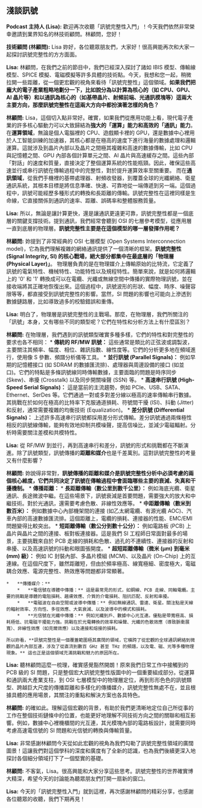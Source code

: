 淺談訊號
---

**Podcast 主持人 (Lisa):** 歡迎再次收聽「訊號完整性入門」！今天我們依然非常榮幸邀請到業界知名的林技術顧問。林顧問，您好！

**技術顧問 (林顧問):** Lisa 妳好，各位聽眾朋友們，大家好！很高興能再次和大家一起探討訊號完整性的方方面面。

**Lisa:** 林顧問，在我們之前的節目中，我們已經深入探討了諸如 IBIS 模型、傳輸線模型、SPICE 模擬、電磁模擬等許多具體的技術點。今天，我想和您一起，稍微拉開一些距離，從一個更宏觀的視角來看待「訊號完整性」這個領域。**如果我們把龐大的電子產業粗略地劃分一下，比如說分為以計算為核心的（如 CPU、GPU、AI 晶片等）和以通訊為核心的（如基帶晶片、射頻前端、光通訊模塊等）這兩大主要方向，那麼訊號完整性在這兩大方向中都扮演著怎樣的角色？**

**林顧問:** Lisa，這個切入點非常好。確實，如果我們從應用功能上看，現代電子產業的許多核心驅動力可以大致歸結為**強大的「運算」能力和高效的「通訊」能力**。
    在**運算領域**，無論是個人電腦裡的 CPU、遊戲顯卡裡的 GPU，還是數據中心裡用於人工智能訓練的加速器，其核心都是在極高的速度下進行海量的數據處理和邏輯運算。這就涉及到晶片內部以及晶片之間極其複雜和高速的數據傳輸，比如 CPU 與記憶體之間、GPU 內部各個計算單元之間、AI 晶片與高速緩存之間。這些內部「對話」的速度和質量，直接決定了整個運算系統的性能瓶頸。因此，確保這些高速並行或串行訊號在傳輸過程中的完整性，對於提升運算效率至關重要。
    而在**通訊領域**，從我們手機裡的基帶處理器、射頻收發器，到覆蓋全球的光纖網絡、衛星通訊系統，其根本目標是將信息準確、快速、可靠地從一端傳遞到另一端。這個過程中，訊號可能經歷多種形式的轉換和長距離的傳輸。訊號完整性在這裡同樣是生命線，它直接關係到通訊的速率、距離、誤碼率和整體服務質量。

**Lisa:** 所以，無論是讓計算更快，還是讓通訊更遠更可靠，訊號完整性都是一個底層的關鍵支撐技術。提到通訊，我們經常會聽到 OSI 的七層參考模型，從應用層一直到底層的物理層。**訊號完整性主要是在這個模型的哪一層發揮作用呢？**

**林顧問:** 妳提到了非常經典的 OSI 七層模型 (Open Systems Interconnection model)，它為我們理解複雜的網絡通訊提供了一個清晰的框架。**訊號完整性 (Signal Integrity, SI) 的核心戰場，絕大部分都集中在最底層的「物理層 (Physical Layer)」**。
    物理層負責的是在物理媒介上傳輸原始的比特流，它定義了訊號的電氣特性、機械特性、功能特性以及規程特性。簡單來說，就是如何將邏輯上的 '0' 和 '1' 轉換成可以在電纜、光纖或無線空間中傳播的實際物理訊號，並在接收端將其正確地恢復出來。這個過程中，訊號波形的形狀、幅度、時序、噪聲容限等等，都直接受到訊號完整性的影響。當然，SI 問題的影響也可能向上滲透到數據鏈路層，比如導致過多的校驗錯誤和重傳。

**Lisa:** 明白了，物理層是訊號完整性的主戰場。那麼，在物理層，我們所關注的「訊號」本身，又有哪些不同的類型呢？它們在特性和分析方法上有什麼區別？

**林顧問:** 在物理層，我們遇到的訊號類型確實多種多樣，它們的特性和對完整性的要求也各不相同：
    *   **傳統的 RF/MW 訊號：** 這些通常是類比的正弦波或調製波，主要關注其頻率、幅度、相位、雜訊指數、線性度等。它們的分析更多地在頻域進行，使用像 S 參數、頻譜分析儀等工具。
    *   **並行訊號 (Parallel Signals)：** 例如早期的記憶體接口 (如 SDRAM 的數據匯流排)、處理器與周邊設備的接口 (如並口)。它們的特點是多條訊號線同時傳輸數據，主要面臨的問題是時序同步 (Skew)、串擾 (Crosstalk) 以及同步開關噪聲 (SSN) 等。
    *   **高速串行訊號 (High-Speed Serial Signals)：** 這是當前的主流趨勢，例如 PCIe、USB、SATA、Ethernet、SerDes 等。它們通過一對或多對差分線以極高的速率傳輸串行數據。其挑戰在於如何在極高的比特率下克服通道損耗、符號間干擾 (ISI)、抖動 (Jitter) 和反射，通常需要複雜的均衡技術 (Equalization)。
    *   **差分訊號 (Differential Signals)：** 上述許多高速串行訊號都採用差分形式傳輸。差分訊號通過兩條極性相反的訊號線傳輸，能夠有效地抑制共模噪聲，提高信噪比，並減少電磁輻射。分析時需要關注差模和共模特性。

**Lisa:** 從 RF/MW 到並行，再到高速串行和差分，訊號的形式和挑戰都在不斷演進。除了訊號類型，訊號傳播的**距離和媒介**也是千差萬別。這對訊號完整性的考量又有什麼影響？

**林顧問:** 妳說得非常對，**訊號傳播的距離和媒介是訊號完整性分析中必須考慮的兩個核心維度，它們共同決定了訊號在傳輸過程中會面臨哪些主要的衰減、失真和干擾機制。**
    *   **傳播距離：**
        *   **長距離傳輸（數公里到數千公里）：** 例如海底光纜、衛星通訊、長途微波中繼。在這些場景下，訊號衰減是首要問題，需要強大的放大和中繼技術。對於光通訊，還需要考慮色散、非線性效應等。
        *   **中距離傳輸（數米到數百米）：** 例如數據中心內部機架間的連接 (如乙太網電纜、有源光纜 AOC)、汽車內部的高速數據匯流排。這個距離上，電纜的損耗、連接器的性能、EMC/EMI 問題變得比較突出。
        *   **短距離傳輸（數公分到數十公分）：** 例如電路板 (PCB) 上晶片與晶片之間的連接、板對板連接器。這是我們 SI 工程師日常面對最多的場景，主要挑戰來自於 PCB 走線的損耗和色散、過孔的不連續性、連接器的反射和串擾、以及高速訊號的抖動和眼圖張開度。
        *   **超短距離傳輸（微米 (µm) 到毫米 (mm) 級）：** 例如 IC 封裝內部、多晶片模組 (MCM)、以及晶片 (On-Chip) 上的互連線。在這個尺度下，雖然距離短，但由於頻率極高、線寬極細、密度極大，電磁耦合效應、電源完整性、熱效應等問題都非常顯著。

    *   **傳播媒介：**
        *   **電信號在導體中傳播：** 這是最常見的形式，如銅線、PCB 走線、同軸電纜。主要的挑戰是導體的電阻損耗、趨膚效應、介質的介電損耗、阻抗匹配、反射和串擾。
        *   **電磁波在自由空間或波導中傳播：** 例如無線通訊、雷達、衛星。關注點是天線的輻射效率、方向性、多徑效應、大氣衰減、以及波導中的模式和損耗。
        *   **光信號在光纖中傳播：** 例如光纖到戶、數據中心光互連。優點是帶寬極高、損耗極低、抗電磁干擾能力強。挑戰在於光電轉換的效率和噪聲、光纖的色散效應（導致脈衝展寬）、非線性效應（如克爾效應）以及連接和熔接的損耗。

    所以妳看，**訊號完整性是一個覆蓋範圍極其廣闊的領域，它橫跨了從宏觀的全球通訊網絡到微觀的晶片內部互連，涉及了從直流到數百 GHz 甚至 THz 的頻譜，以及電、磁、光等多種物理現象。** 這也正是這個領域充滿挑戰和魅力的原因所在。

**Lisa:** 聽林顧問這麼一梳理，確實感覺豁然開朗！原來我們日常工作中接觸到的 PCB 級的 SI 問題，只是整個宏大訊號完整性版圖中的一個重要組成部分。從運算和通訊兩大產業支柱，到 OSI 七層模型中的物理層定位，再到形形色色的訊號類型、跨越巨大尺度的傳播距離和多樣化的傳播媒介，訊號完整性無處不在，並且根據具體的應用場景，其關注的重點和解決方案也各具特色。

**林顧問:** 的確如此。理解這個宏觀的背景，有助於我們更清晰地定位自己所從事的工作在整個技術鏈條中的位置，也能更好地理解不同技術方向之間的關聯和相互影響。例如，數據中心裡機櫃間的光互連，其光模塊內部的電路板設計，就需要同時考慮高速電信號的 SI 問題和光信號的轉換與傳輸質量。

**Lisa:** 非常感謝林顧問今天從如此宏觀的視角為我們勾勒了訊號完整性領域的廣闊圖景！這讓我們對這個學科的深度和廣度有了全新的認識，也為我們後續更深入地探討各個細分領域打下了一個堅實的基礎。

**林顧問:** 不客氣，Lisa。很高興能和大家分享這些思考。訊號完整性的世界確實博大精深，希望今天的討論能為聽眾朋友們打開一扇新的窗口。

**Lisa:** 今天的「訊號完整性入門」就到這裡，再次感謝林顧問的精彩分享，也感謝各位聽眾的收聽，我們下期再見！